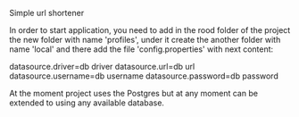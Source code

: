 Simple url shortener

In order to start application, you need to add in the rood folder of the project the new folder with name 'profiles', 
under it create the another folder with name 'local' and there add the file 'config.properties' with next content:

datasource.driver=db driver
datasource.url=db url
datasource.username=db username
datasource.password=db password

At the moment project uses the Postgres but at any moment can be extended to using any available database.

